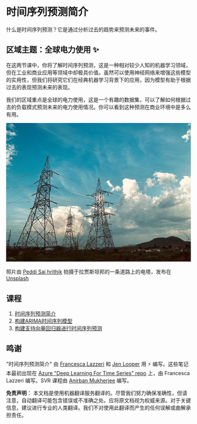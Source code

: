 # 时间序列预测简介

什么是时间序列预测？它是通过分析过去的趋势来预测未来的事件。

## 区域主题：全球电力使用 ✨

在这两节课中，你将了解时间序列预测，这是一种相对较少人知的机器学习领域，但在工业和商业应用等领域中却极具价值。虽然可以使用神经网络来增强这些模型的实用性，但我们将研究它们在经典机器学习背景下的应用，因为模型有助于根据过去的表现预测未来的表现。

我们的区域重点是全球的电力使用，这是一个有趣的数据集，可以了解如何根据过去的负载模式预测未来的电力使用情况。你可以看到这种预测在商业环境中是多么有用。

![电网](../../../translated_images/electric-grid.0c21d5214db09ffae93c06a87ca2abbb9ba7475ef815129c5b423d7f9a7cf136.zh.jpg)

照片由 [Peddi Sai hrithik](https://unsplash.com/@shutter_log?utm_source=unsplash&utm_medium=referral&utm_content=creditCopyText) 拍摄于拉贾斯坦邦的一条道路上的电塔，发布在 [Unsplash](https://unsplash.com/s/photos/electric-india?utm_source=unsplash&utm_medium=referral&utm_content=creditCopyText)

## 课程

1. [时间序列预测简介](1-Introduction/README.md)
2. [构建ARIMA时间序列模型](2-ARIMA/README.md)
3. [构建支持向量回归器进行时间序列预测](3-SVR/README.md)

## 鸣谢

"时间序列预测简介" 由 [Francesca Lazzeri](https://twitter.com/frlazzeri) 和 [Jen Looper](https://twitter.com/jenlooper) 用 ⚡️ 编写。这些笔记本最初出现在 [Azure "Deep Learning For Time Series" repo](https://github.com/Azure/DeepLearningForTimeSeriesForecasting) 上，由 Francesca Lazzeri 编写。SVR 课程由 [Anirban Mukherjee](https://github.com/AnirbanMukherjeeXD) 编写。

**免责声明**：
本文档是使用机器翻译服务翻译的。尽管我们努力确保准确性，但请注意，自动翻译可能包含错误或不准确之处。应将原文档视为权威来源。对于关键信息，建议进行专业的人类翻译。我们不对使用此翻译而产生的任何误解或曲解承担责任。